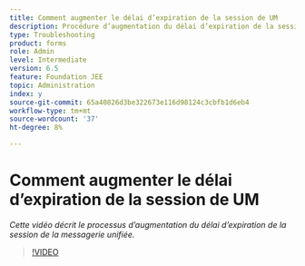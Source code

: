 ```yaml
---
title: Comment augmenter le délai d’expiration de la session de UM
description: Procédure d’augmentation du délai d’expiration de la session de gestion des utilisateurs pour un utilisateur
type: Troubleshooting
product: forms
role: Admin
level: Intermediate
version: 6.5
feature: Foundation JEE
topic: Administration
index: y
source-git-commit: 65a40826d3be322673e116d98124c3cbfb1d6eb4
workflow-type: tm+mt
source-wordcount: '37'
ht-degree: 8%

---
```



# Comment augmenter le délai d’expiration de la session de UM

*Cette vidéo décrit le processus d’augmentation du délai d’expiration de la session de la messagerie unifiée.*

>[!VIDEO](https://video.tv.adobe.com/v/335503?quality=9&learn=on)
